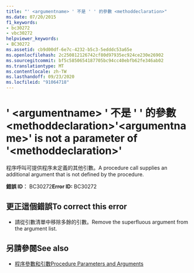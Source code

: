 ```yaml
---
title: "' <argumentname> ' 不是 ' ' 的參數 <methoddeclaration>"
ms.date: 07/20/2015
f1_keywords:
- bc30272
- vbc30272
helpviewer_keywords:
- BC30272
ms.assetid: cb9d00df-6e7c-4232-b5c3-5edddc53a65e
ms.openlocfilehash: 2c250812126742cf80d97935ec924ce230e26902
ms.sourcegitcommit: bf5c5850654187705bc94cc40ebfb62fe346ab02
ms.translationtype: MT
ms.contentlocale: zh-TW
ms.lasthandoff: 09/23/2020
ms.locfileid: "91064718"
---
```

# <a name="argumentname-is-not-a-parameter-of-methoddeclaration"></a><span data-ttu-id="2b69f-102">' \<argumentname> ' 不是 ' ' 的參數 \<methoddeclaration></span><span class="sxs-lookup"><span data-stu-id="2b69f-102">'\<argumentname>' is not a parameter of '\<methoddeclaration>'</span></span>

<span data-ttu-id="2b69f-103">程序呼叫可提供程序未定義的其他引數。</span><span class="sxs-lookup"><span data-stu-id="2b69f-103">A procedure call supplies an additional argument that is not defined by the procedure.</span></span>  
  
 <span data-ttu-id="2b69f-104">**錯誤 ID︰** BC30272</span><span class="sxs-lookup"><span data-stu-id="2b69f-104">**Error ID:** BC30272</span></span>  
  
## <a name="to-correct-this-error"></a><span data-ttu-id="2b69f-105">更正這個錯誤</span><span class="sxs-lookup"><span data-stu-id="2b69f-105">To correct this error</span></span>  
  
- <span data-ttu-id="2b69f-106">請從引數清單中移除多餘的引數。</span><span class="sxs-lookup"><span data-stu-id="2b69f-106">Remove the superfluous argument from the argument list.</span></span>  
  
## <a name="see-also"></a><span data-ttu-id="2b69f-107">另請參閱</span><span class="sxs-lookup"><span data-stu-id="2b69f-107">See also</span></span>

- [<span data-ttu-id="2b69f-108">程序參數和引數</span><span class="sxs-lookup"><span data-stu-id="2b69f-108">Procedure Parameters and Arguments</span></span>](../programming-guide/language-features/procedures/procedure-parameters-and-arguments.md)
